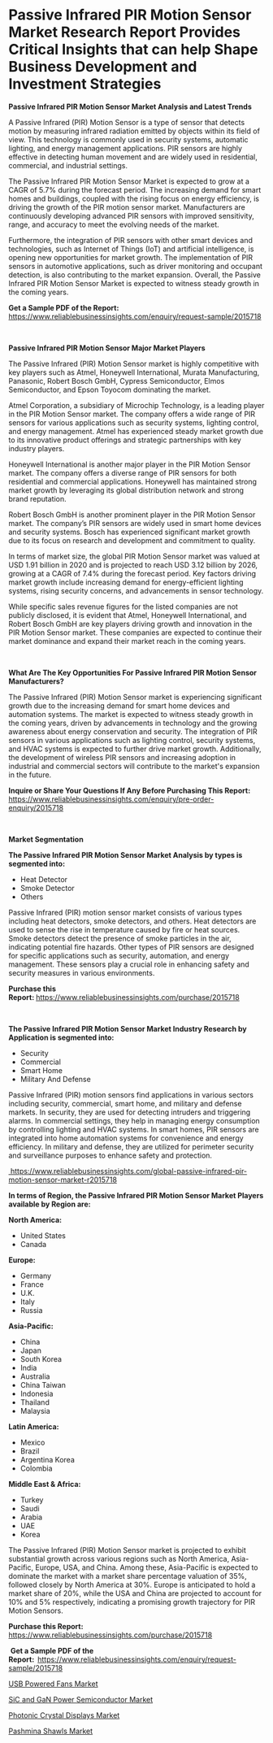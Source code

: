 <p><h1>Passive Infrared PIR Motion Sensor Market Research Report Provides Critical Insights that can help Shape Business Development and Investment Strategies</h1></p><p><strong>Passive Infrared PIR Motion Sensor Market Analysis and Latest Trends</strong></p>
<p><p>A Passive Infrared (PIR) Motion Sensor is a type of sensor that detects motion by measuring infrared radiation emitted by objects within its field of view. This technology is commonly used in security systems, automatic lighting, and energy management applications. PIR sensors are highly effective in detecting human movement and are widely used in residential, commercial, and industrial settings.</p><p>The Passive Infrared PIR Motion Sensor Market is expected to grow at a CAGR of 5.7% during the forecast period. The increasing demand for smart homes and buildings, coupled with the rising focus on energy efficiency, is driving the growth of the PIR motion sensor market. Manufacturers are continuously developing advanced PIR sensors with improved sensitivity, range, and accuracy to meet the evolving needs of the market.</p><p>Furthermore, the integration of PIR sensors with other smart devices and technologies, such as Internet of Things (IoT) and artificial intelligence, is opening new opportunities for market growth. The implementation of PIR sensors in automotive applications, such as driver monitoring and occupant detection, is also contributing to the market expansion. Overall, the Passive Infrared PIR Motion Sensor Market is expected to witness steady growth in the coming years.</p></p>
<p><strong>Get a Sample PDF of the Report:&nbsp;</strong> <a href="https://www.reliablebusinessinsights.com/enquiry/request-sample/2015718">https://www.reliablebusinessinsights.com/enquiry/request-sample/2015718</a></p>
<p>&nbsp;</p>
<p><strong>Passive Infrared PIR Motion Sensor Major Market Players</strong></p>
<p><p>The Passive Infrared (PIR) Motion Sensor market is highly competitive with key players such as Atmel, Honeywell International, Murata Manufacturing, Panasonic, Robert Bosch GmbH, Cypress Semiconductor, Elmos Semiconductor, and Epson Toyocom dominating the market.</p><p>Atmel Corporation, a subsidiary of Microchip Technology, is a leading player in the PIR Motion Sensor market. The company offers a wide range of PIR sensors for various applications such as security systems, lighting control, and energy management. Atmel has experienced steady market growth due to its innovative product offerings and strategic partnerships with key industry players.</p><p>Honeywell International is another major player in the PIR Motion Sensor market. The company offers a diverse range of PIR sensors for both residential and commercial applications. Honeywell has maintained strong market growth by leveraging its global distribution network and strong brand reputation.</p><p>Robert Bosch GmbH is another prominent player in the PIR Motion Sensor market. The company’s PIR sensors are widely used in smart home devices and security systems. Bosch has experienced significant market growth due to its focus on research and development and commitment to quality.</p><p>In terms of market size, the global PIR Motion Sensor market was valued at USD 1.91 billion in 2020 and is projected to reach USD 3.12 billion by 2026, growing at a CAGR of 7.4% during the forecast period. Key factors driving market growth include increasing demand for energy-efficient lighting systems, rising security concerns, and advancements in sensor technology.</p><p>While specific sales revenue figures for the listed companies are not publicly disclosed, it is evident that Atmel, Honeywell International, and Robert Bosch GmbH are key players driving growth and innovation in the PIR Motion Sensor market. These companies are expected to continue their market dominance and expand their market reach in the coming years.</p></p>
<p>&nbsp;</p>
<p><strong>What Are The Key Opportunities For Passive Infrared PIR Motion Sensor Manufacturers?</strong></p>
<p><p>The Passive Infrared (PIR) Motion Sensor market is experiencing significant growth due to the increasing demand for smart home devices and automation systems. The market is expected to witness steady growth in the coming years, driven by advancements in technology and the growing awareness about energy conservation and security. The integration of PIR sensors in various applications such as lighting control, security systems, and HVAC systems is expected to further drive market growth. Additionally, the development of wireless PIR sensors and increasing adoption in industrial and commercial sectors will contribute to the market's expansion in the future.</p></p>
<p><strong>Inquire or Share Your Questions If Any Before Purchasing This Report:</strong> <a href="https://www.reliablebusinessinsights.com/enquiry/pre-order-enquiry/2015718">https://www.reliablebusinessinsights.com/enquiry/pre-order-enquiry/2015718</a></p>
<p>&nbsp;</p>
<p><strong>Market Segmentation</strong></p>
<p><strong>The Passive Infrared PIR Motion Sensor Market Analysis by types is segmented into:</strong></p>
<p><ul><li>Heat Detector</li><li>Smoke Detector</li><li>Others</li></ul></p>
<p><p>Passive Infrared (PIR) motion sensor market consists of various types including heat detectors, smoke detectors, and others. Heat detectors are used to sense the rise in temperature caused by fire or heat sources. Smoke detectors detect the presence of smoke particles in the air, indicating potential fire hazards. Other types of PIR sensors are designed for specific applications such as security, automation, and energy management. These sensors play a crucial role in enhancing safety and security measures in various environments.</p></p>
<p><strong>Purchase this Report:&nbsp;</strong><a href="https://www.reliablebusinessinsights.com/purchase/2015718">https://www.reliablebusinessinsights.com/purchase/2015718</a></p>
<p>&nbsp;</p>
<p><strong>The Passive Infrared PIR Motion Sensor Market Industry Research by Application is segmented into:</strong></p>
<p><ul><li>Security</li><li>Commercial</li><li>Smart Home</li><li>Military And Defense</li></ul></p>
<p><p>Passive Infrared (PIR) motion sensors find applications in various sectors including security, commercial, smart home, and military and defense markets. In security, they are used for detecting intruders and triggering alarms. In commercial settings, they help in managing energy consumption by controlling lighting and HVAC systems. In smart homes, PIR sensors are integrated into home automation systems for convenience and energy efficiency. In military and defense, they are utilized for perimeter security and surveillance purposes to enhance safety and protection.</p></p>
<p><a href="https://www.reliablebusinessinsights.com/global-passive-infrared-pir-motion-sensor-market-r2015718">&nbsp;https://www.reliablebusinessinsights.com/global-passive-infrared-pir-motion-sensor-market-r2015718</a></p>
<p><strong>In terms of Region, the Passive Infrared PIR Motion Sensor Market Players available by Region are:</strong></p>
<p>
    <p> <strong> North America: </strong>
        <ul>
            <li>United States</li>
            <li>Canada</li>
        </ul>
        </p> 
    <p> <strong> Europe: </strong>
        <ul>
            <li>Germany</li>
            <li>France</li>
            <li>U.K.</li>
            <li>Italy</li>
            <li>Russia</li>
        </ul>
        </p> 
    <p> <strong> Asia-Pacific: </strong>
        <ul>
            <li>China</li>
            <li>Japan</li>
            <li>South Korea</li>
            <li>India</li>
            <li>Australia</li>
            <li>China Taiwan</li>
            <li>Indonesia</li>
            <li>Thailand</li>
            <li>Malaysia</li>
        </ul>
        </p> 
    <p> <strong> Latin America: </strong>
        <ul>
            <li>Mexico</li>
            <li>Brazil</li>
            <li>Argentina Korea</li>
            <li>Colombia</li>
        </ul>
        </p> 
    <p> <strong> Middle East & Africa: </strong>
        <ul>
            <li>Turkey</li>
            <li>Saudi</li>
            <li>Arabia</li>
            <li>UAE</li>
            <li>Korea</li>
        </ul>
    </p>
    </p>
<p><p>The Passive Infrared (PIR) Motion Sensor market is projected to exhibit substantial growth across various regions such as North America, Asia-Pacific, Europe, USA, and China. Among these, Asia-Pacific is expected to dominate the market with a market share percentage valuation of 35%, followed closely by North America at 30%. Europe is anticipated to hold a market share of 20%, while the USA and China are projected to account for 10% and 5% respectively, indicating a promising growth trajectory for PIR Motion Sensors.</p></p>
<p><strong>Purchase this Report: </strong><a href="https://www.reliablebusinessinsights.com/purchase/2015718">https://www.reliablebusinessinsights.com/purchase/2015718</a></p>
<p>&nbsp;<strong>Get a Sample PDF of the Report:&nbsp;&nbsp;</strong><a href="https://www.reliablebusinessinsights.com/enquiry/request-sample/2015718">https://www.reliablebusinessinsights.com/enquiry/request-sample/2015718</a></p>
<p><strong></strong></p>
<p><p><a href="https://github.com/brentleyjimmiealvaradoz4l1rea/Market-Research-Report-List-3/blob/main/usb-powered-fans-market.md">USB Powered Fans Market</a></p><p><a href="https://medium.com/@shawnsmithv6981/emerging-trends-in-sic-and-gan-power-semiconductor-market-global-outlook-and-future-prospects-from-77d5998e0773">SiC and GaN Power Semiconductor Market</a></p><p><a href="https://medium.com/@clarenceuvalis67867/photonic-crystal-displays-market-a-global-and-regional-analysis-focus-on-end-user-product-and-3f171dfb377a">Photonic Crystal Displays Market</a></p><p><a href="https://github.com/khayangel/Market-Research-Report-List-4/blob/main/pashmina-shawls-market.md">Pashmina Shawls Market</a></p></p>